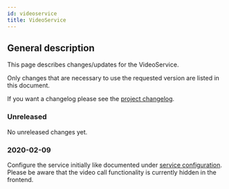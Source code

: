 ```yaml
---
id: videoservice
title: VideoService
---
```


## General description

This page describes changes/updates for the VideoService.

Only changes that are necessary to use the requested version are listed in this document.

If you want a changelog please see the [project changelog](https://github.com/CaritasDeutschland/caritas-onlineBeratung-videoService/blob/master/CHANGELOG.md).

### Unreleased

No unreleased changes yet.

### 2020-02-09

Configure the service initially like documented under [service configuration](../backend/service-configuration.md#videoservice).
Please be aware that the video call functionality is currently hidden in the frontend.